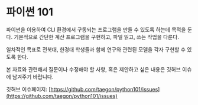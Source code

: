 # 파이썬 101

파이썬을 이용하여 CLI 환경에서 구동되는 프로그램을 만들 수 있도록 하는데 목적을 둔다. 기본적으로 간단한 계산 프로그램을 구현하고, 파일 읽고, 쓰는 작업을 다룬다.

일차적인 목표로 전북대, 한경대 학생들과 함께 연구와 관련된 모델을 각자 구현할 수 있도록 한다.

본 자료와 관련해서 질문이나 수정해야 할 사항, 혹은 제안하고 싶은 내용은 깃허브 이슈에 남겨주기 바랍니다.

깃허브 이슈페이지: [https://github.com/taegon/python101/issues](https://github.com/taegon/python101/issues)
